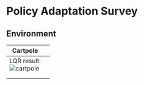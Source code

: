 # Policy Adaptation Survey

## Environment

| Cartpole                                                     |      |
| ------------------------------------------------------------ | ---- |
| LQR result: <br />![cartpole](https://tva1.sinaimg.cn/large/008vxvgGly1h8wgurm6e6g30go0b40yc.gif) |      |
|                                                              |      |
|                                                              |      |

